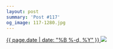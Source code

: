 ```yaml
---
layout: post
summary: 'Post #117'
og_image: 117-1280.jpg
---
```


<p>
 <time>
  <a href="/117">
   {{ page.date | date: "%B %-d, %Y" }}
  </a>
 </time>
 <a href="/117">
  <img sizes="(min-width: 700px) 50vw, calc(100vw - 2rem)" src="{{ site.assets_url }}/117-640.jpg" srcset="{{ site.assets_url }}/117-1280.jpg 1280w, {{ site.assets_url }}/117-960.jpg 960w, {{ site.assets_url }}/117-640.jpg 640w, {{ site.assets_url }}/117-320.jpg 320w"/>
 </a>
</p>
